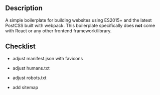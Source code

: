 ## Description

A simple boilerplate for building websites using ES2015+ and the latest PostCSS built with webpack. This boilerplate specifically does **not** come with React or any other frontend framework/library.

## Checklist

- adjust manifest.json with favicons
- adjust humans.txt
- adjust robots.txt

- add sitemap
